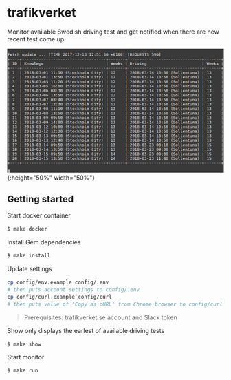 # trafikverket
Monitor available Swedish driving test and get notified when there are new recent test come up

![screenshot](https://github.com/pipizhang/trafikverket/blob/master/screenshots/01.png){:height="50%" width="50%"}

## Getting started
Start docker container
```bash
$ make docker
```

Install Gem dependencies
```bash
$ make install
```

Update settings
```bash
cp config/env.example config/.env
# then puts account settings to config/.env
cp config/curl.example config/curl
# then puts value of 'Copy as cURL' from Chrome browser to config/curl
```
> Prerequisites: trafikverket.se account and Slack token

Show only displays the earlest of available driving tests
```bash
$ make show
```

Start monitor
```bash
$ make run
```
